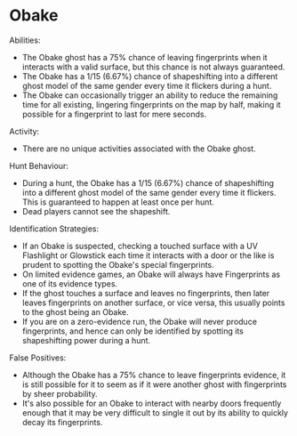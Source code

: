 # Obake

Abilities:

-   The Obake ghost has a 75% chance of leaving fingerprints when it interacts with a valid surface, but this chance is not always guaranteed.
-   The Obake has a 1/15 (6.67%) chance of shapeshifting into a different ghost model of the same gender every time it flickers during a hunt.
-   The Obake can occasionally trigger an ability to reduce the remaining time for all existing, lingering fingerprints on the map by half, making it possible for a fingerprint to last for mere seconds.

Activity:

-   There are no unique activities associated with the Obake ghost.

Hunt Behaviour:

-   During a hunt, the Obake has a 1/15 (6.67%) chance of shapeshifting into a different ghost model of the same gender every time it flickers. This is guaranteed to happen at least once per hunt.
-   Dead players cannot see the shapeshift.

Identification Strategies:

-   If an Obake is suspected, checking a touched surface with a UV Flashlight or Glowstick each time it interacts with a door or the like is prudent to spotting the Obake's special fingerprints.
-   On limited evidence games, an Obake will always have Fingerprints as one of its evidence types.
-   If the ghost touches a surface and leaves no fingerprints, then later leaves fingerprints on another surface, or vice versa, this usually points to the ghost being an Obake.
-   If you are on a zero-evidence run, the Obake will never produce fingerprints, and hence can only be identified by spotting its shapeshifting power during a hunt.

False Positives:

-   Although the Obake has a 75% chance to leave fingerprints evidence, it is still possible for it to seem as if it were another ghost with fingerprints by sheer probability.
-   It's also possible for an Obake to interact with nearby doors frequently enough that it may be very difficult to single it out by its ability to quickly decay its fingerprints.